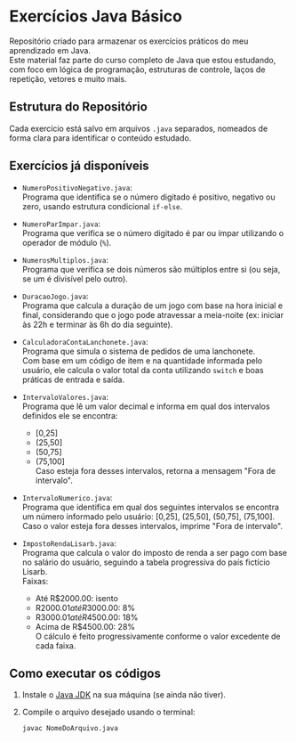 # Exercícios Java Básico

Repositório criado para armazenar os exercícios práticos do meu aprendizado em Java.  
Este material faz parte do curso completo de Java que estou estudando, com foco em lógica de programação, estruturas de controle, laços de repetição, vetores e muito mais.

## Estrutura do Repositório

Cada exercício está salvo em arquivos `.java` separados, nomeados de forma clara para identificar o conteúdo estudado.

## Exercícios já disponíveis

- `NumeroPositivoNegativo.java`:  
  Programa que identifica se o número digitado é positivo, negativo ou zero, usando estrutura condicional `if-else`.

- `NumeroParImpar.java`:  
  Programa que verifica se o número digitado é par ou ímpar utilizando o operador de módulo (`%`).

- `NumerosMultiplos.java`:  
  Programa que verifica se dois números são múltiplos entre si (ou seja, se um é divisível pelo outro).

- `DuracaoJogo.java`:  
  Programa que calcula a duração de um jogo com base na hora inicial e final, considerando que o jogo pode atravessar a meia-noite (ex: iniciar às 22h e terminar às 6h do dia seguinte).

- `CalculadoraContaLanchonete.java`:  
  Programa que simula o sistema de pedidos de uma lanchonete.  
  Com base em um código de item e na quantidade informada pelo usuário, ele calcula o valor total da conta utilizando `switch` e boas práticas de entrada e saída.

- `IntervaloValores.java`:  
  Programa que lê um valor decimal e informa em qual dos intervalos definidos ele se encontra:
  - [0,25]
  - (25,50]
  - (50,75]
  - (75,100]  
  Caso esteja fora desses intervalos, retorna a mensagem "Fora de intervalo".

- `IntervaloNumerico.java`:  
  Programa que identifica em qual dos seguintes intervalos se encontra um número informado pelo usuário: [0,25], (25,50], (50,75], (75,100].  
  Caso o valor esteja fora desses intervalos, imprime "Fora de intervalo".

- `ImpostoRendaLisarb.java`:  
  Programa que calcula o valor do imposto de renda a ser pago com base no salário do usuário, seguindo a tabela progressiva do país fictício Lisarb.  
  Faixas:  
  - Até R$2000.00: isento  
  - R$2000.01 até R$3000.00: 8%  
  - R$3000.01 até R$4500.00: 18%  
  - Acima de R$4500.00: 28%  
  O cálculo é feito progressivamente conforme o valor excedente de cada faixa.

## Como executar os códigos

1. Instale o [Java JDK](https://www.oracle.com/java/technologies/javase-downloads.html) na sua máquina (se ainda não tiver).
2. Compile o arquivo desejado usando o terminal:

   ```bash
   javac NomeDoArquivo.java
